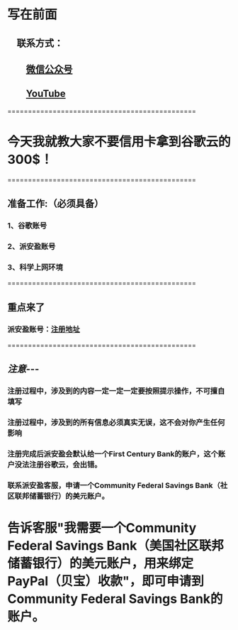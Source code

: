 #

# 写在前面

## &emsp;联系方式：  

## &emsp;&emsp;<u>[微信公众号](https://raw.githubusercontent.com/ssooenftzero/0X/master/YouTube/icon/%E5%BE%AE%E4%BF%A1%E5%85%AC%E4%BC%97%E5%8F%B7.JPG)</u>

## &emsp;&emsp;<u>[YouTube](https://www.youtube.com/channel/UCS6QM2n96qXmqURNikf3ceA?view_as=subscriber)</u>
==============================================		
#

# 今天我就教大家不要信用卡拿到谷歌云的300$！
==============================================
## 准备工作:（必须具备）

### 1、谷歌账号

### 2、派安盈账号

### 3、科学上网环境
==============================================
## 重点来了

### 派安盈账号：[注册地址](http://share.payoneer.com/nav/SsfKQ7_A6SaJjU9iUozIlZAick0vXYhG1IWBt83MK4MZ3RKHUF30Kh8AgWza9sWkzX-NlHiza0SNg3Tmr8R5Kw2)
==============================================
## *注意*---

### 注册过程中，涉及到的内容一定一定一定要按照提示操作，不可擅自填写

### 注册过程中，涉及到的所有信息必须真实无误，这不会对你产生任何影响

### 注册完成后派安盈会默认给一个First Century Bank的账户，这个账户没法注册谷歌云，会出错。

### 联系派安盈客服，申请一个Community Federal Savings Bank（社区联邦储蓄银行）的美元账户。

# 告诉客服"我需要一个Community Federal Savings Bank（美国社区联邦储蓄银行）的美元账户，用来绑定PayPal（贝宝）收款"，即可申请到Community Federal Savings Bank的账户。

#

#

##